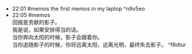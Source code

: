 
- 22:01 #memos the first memos in my laptop ^n9v5eo
- 22:05 #memos <br>回报是贡献的影子。<br>我是说，如果安排得当的话。<br>当你奔向太阳的时候，影子会跟着你。<br>当你追随影子的时候，你将远离太阳，远离光明，最终失去影子。  ^f8dtur